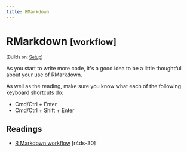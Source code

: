 ```yaml
---
title: RMarkdown
---
```


<!-- Generated automatically from workflow-rmarkdown.yml. Do not edit by hand -->

# RMarkdown <small class='workflow'>[workflow]</small>
<small>(Builds on: [Setup](setup.md))</small>

As you start to write more code, it's a good idea to be a little thoughtful
about your use of RMarkdown.

As well as the reading, make sure you know what each of the following
keyboard shortcuts do:

* Cmd/Ctrl + Enter
* Cmd/Ctrl + Shift + Enter

## Readings

  * [R Markdown workflow](http://r4ds.had.co.nz/r-markdown-workflow.html) [r4ds-30]


